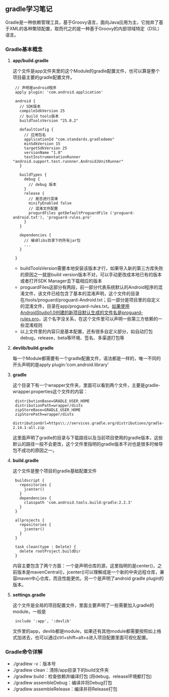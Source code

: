 ## gradle学习笔记

Gradle是一种依赖管理工具，基于Groovy语言，面向Java应用为主，它抛弃了基于XML的各种繁琐配置，取而代之的是一种基于Groovy的内部领域特定（DSL）语言。

### Gradle基本概念

1. **app/build.gradle**

    这个文件是app文件夹里的这个Module的gradle配置文件，也可以算是整个项目最主要的gradle配置文件。

    ```
     // 声明是android程序
     apply plugin: 'com.android.application'
     
     android {
       // SDK版本
       compileSdkVersion 25
       // build tools版本
       buildToolsVersion "25.0.2"
     
       defaultConfig {
         // 应用包名
         applicationId "com.standards.gradledemo"
         minSdkVersion 15
         targetSdkVersion 25
         versionName "1.0"
         testInstrumentationRunner "android.support.test.runnner.AndroidJUnitRunner"
       }
     
       buildTypes {
         debug {
           // debug 版本
         }
         release {
           // 是否进行混淆
           minifyEnabled false
           // 混淆文件配置
           progurdFiles getDefaultProguardFile ('proguard-android.txt'), 'proguard-rules.pro'
         }
       }
     
       dependencies {
         // 编译libs目录下的所有jar包
         ...
       }
     
     }
    ```

    - buildToolsVersion需要本地安装该版本才行，如果导入新的第三方库失败的原因之一就是build version版本不对，可以手动更改成本地已有的版本或者打开SDK Manager去下载相应的版本
    - proguardFiles这部分有两段，前一部分代表系统默认的Android程序的混淆文件，该文件已经包含了基本的混淆声明，这个文件的目录在/tools/proguard/proguard-Android.txt；后一部分是项目里的自定义的混淆文件，目录在app/proguard-rules.txt。[如果使用AndroidStudio1.0创建的新项目默认生成的文件名是proguard-rules.pro](http://xn--AndroidStudio1-9v1ww58ipd2cu7wc.xn--0proguard-rules-hm6x840bfqil87cp5mhfrzzau7fbt1l7jhda37zv38u207cb7vb.pro)，这个名字没关系，在这个文件里可以声明一些第三方依赖的一些混淆规则
    - 以上文件里的内容只是基本配置，还有很多自定义部分，如自动打包debug，release，beta等环境、签名、多渠道打包等

2. **devlib/build.gradle**

    每一个Module都需要有一个gradle配置文件，语法都是一样的，唯一不同的开头声明的是apply plugin:’com.android.library’

3. **gradle**

    这个目录下有一个wrapper文件夹，里面可以看到两个文件，主要是gradle-wrapper.properties这个文件的内容：

    ```
     distributionBase=GRADLE_USER_HOME
     distributionPath=wrapper/dists
     zipStoreBase=GRADLE_USER_HOME
     zipStorePath=wrapper/dists
     distributionUrl=https\\://services.gradle.org/distributions/gradle-2.14.1-all.zip
    ```

    这里面声明了gradle的目录与下载路径以及当前项目使用的gradle版本，这些默认的路径一般不会更改，这个文件里指明的gradle版本不对也是很多时候导包不成功的原因之一。

4. **build.gradle**

    这个文件是整个项目的gradle基础配置文件

    ```
     buildscript {
       repositories {
         jcenter()
       }
       dependencies {
         classpath 'com.android.tools.build:gradle:2.2.3'
       }
     }
     
     allprojects {
       repositories {
         jcenter()
       }
     }
     
     task clean(type : Delete) {
       delete rootProject.buildDir
     }
    ```

    内容主要包含了两个方面：一个是声明仓库的源，这里指明的是center()，之前版本是mavenCentral()，jcenter()可以理解成是一个新的中央远程仓库，兼容maven中心仓库，而且性能更优。另一个是声明了android gradle plugin的版本。

5. **settings.gradle**

    这个文件是全局的项目配置文件，里面主要声明了一些需要加入gradle的module，一般是

    ```
     include ':app', ':devlib'
    ```

    文件里的app，devlib都是module，如果还有其他module都需要按照如上格式加进去，也可以通过ctrl+shift+alt+s进入项目配置里面可视化配置。

### Gradle命令详解

- ./gradlew -v：版本号
- ./gradlew clean：清除/app目录下的build文件夹
- ./gradlew build：检查依赖并编译打包 (将debug、release环境都打包)
- ./gradlew assembleDebug：编译并将Debug打包
- ./gradlew assembleRelease：编译并将Release打包